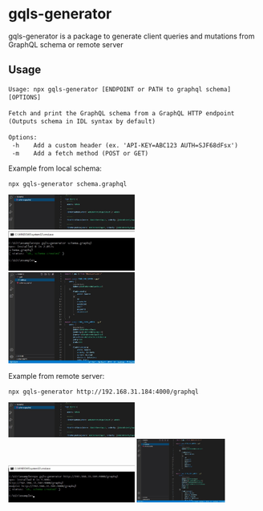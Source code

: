 # gqls-generator

gqls-generator is a package to generate client queries and mutations from GraphQL schema or remote server

## Usage

```
Usage: npx gqls-generator [ENDPOINT or PATH to graphql schema] [OPTIONS]

Fetch and print the GraphQL schema from a GraphQL HTTP endpoint
(Outputs schema in IDL syntax by default)

Options:
 -h    Add a custom header (ex. 'API-KEY=ABC123 AUTH=SJF68dFsx')
 -m    Add a fetch method (POST or GET) 
```

Example from local schema:

```
npx gqls-generator schema.graphql
```
<img width="50%" src="./images/1.jpg"/>

<img width="50%" src="./images/3.jpg"/>

<img width="50%" src="./images/2.jpg"/>

Example from remote server:

```
npx gqls-generator http://192.168.31.184:4000/graphql
```
<img width="50%" src="./images/1.jpg"/>

<img width="50%" src="./images/4.jpg"/>

<img width="35%" src="./images/2.jpg"/>
